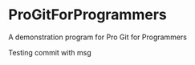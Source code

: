 # ProGitForProgrammers
A demonstration program for Pro Git for Programmers



Testing commit with msg
